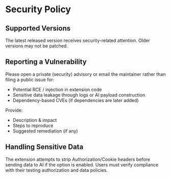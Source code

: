 # Security Policy

## Supported Versions
The latest released version receives security-related attention. Older versions may not be patched.

## Reporting a Vulnerability
Please open a private (security) advisory or email the maintainer rather than filing a public issue for:
- Potential RCE / injection in extension code
- Sensitive data leakage through logs or AI payload construction
- Dependency-based CVEs (if dependencies are later added)

Provide:
- Description & impact
- Steps to reproduce
- Suggested remediation (if any)

## Handling Sensitive Data
The extension attempts to strip Authorization/Cookie headers before sending data to AI if the option is enabled. Users must verify compliance with their testing authorization and data policies.

